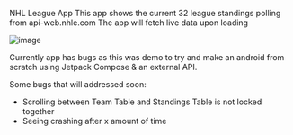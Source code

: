 NHL League App
This app shows the current 32 league standings polling from api-web.nhle.com
The app will fetch live data upon loading

![image](https://github.com/user-attachments/assets/1f7ce149-1611-4086-b335-fb3becd2a344)

Currently app has bugs as this was demo to try and make an android from scratch using Jetpack Compose & an external API.

Some bugs that will addressed soon:
- Scrolling between Team Table and Standings Table is not locked together
- Seeing crashing after x amount of time
